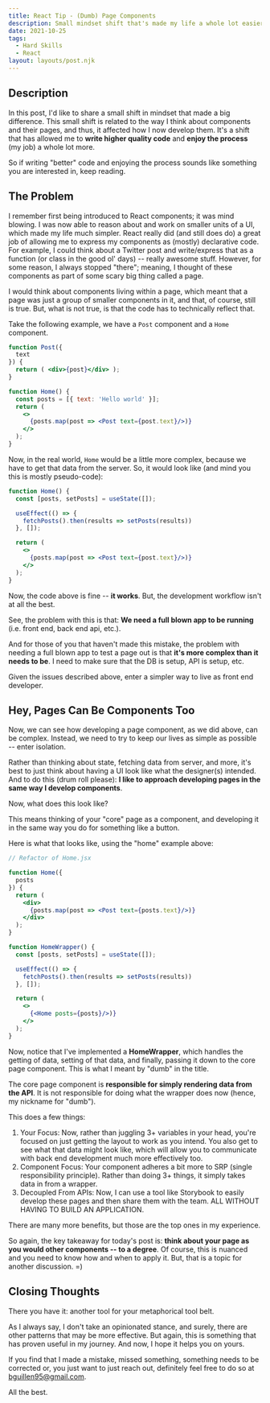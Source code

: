 ```yaml
---
title: React Tip - (Dumb) Page Components
description: Small mindset shift that's made my life a whole lot easier.
date: 2021-10-25
tags:
  - Hard Skills
  - React
layout: layouts/post.njk
---
```


## Description

In this post, I'd like to share a small shift in mindset that made a big difference.  This small shift is related to the way I think about components and their pages, and thus, it affected how I now develop them.  It's a shift that has allowed me to **write higher quality code** and **enjoy the process** (my job) a whole lot more.

So if writing "better" code and enjoying the process sounds like something you are interested in, keep reading.

## The Problem

I remember first being introduced to React components; it was mind blowing.  I was now able to reason about and work on smaller units of a UI,  which made my life much simpler.  React really did (and still does do) a great job of allowing me to express my components as (mostly) declarative code.  For example, I could think about a Twitter post and write/express that as a function (or class in the good ol' days) -- really awesome stuff.  However, for some reason, I always stopped "there"; meaning, I thought of these components as part of some scary big thing called a page.

I would think about components living within a page, which meant that a page was just a group of smaller components in it, and that, of course, still is true.  But, what is not true, is that the code has to technically reflect that.

Take the following example, we have a `Post` component and a `Home` component.

```jsx
function Post({
  text
}) {
  return ( <div>{post}</div> );
}

function Home() {
  const posts = [{ text: 'Hello world' }];
  return (
    <>
      {posts.map(post => <Post text={post.text}/>)}
    </>
  );
}
```

Now, in the real world, `Home` would be a little more complex, because we have to get that data from the server.  So, it would look like (and mind you this is mostly pseudo-code):

```jsx
function Home() {
  const [posts, setPosts] = useState([]);

  useEffect(() => {
    fetchPosts().then(results => setPosts(results))
  }, []);

  return (
    <>
      {posts.map(post => <Post text={post.text}/>)}
    </>
  );
}
```

Now, the code above is fine -- **it works**.  But, the development workflow isn't at all the best.

See, the problem with this is that: **We need a full blown app to be running** (i.e. front end, back end api, etc.).

And for those of you that haven't made this mistake, the problem with needing a full blown app to test a page out is that **it's more complex than it needs to be**.  I need to make sure that the DB is setup, API is setup, etc.

Given the issues described above, enter a simpler way to live as front end developer.

## Hey, Pages Can Be Components Too

Now, we can see how developing a page component, as we did above, can be complex.  Instead, we need to try to keep our lives as simple as possible -- enter isolation.

Rather than thinking about state, fetching data from server, and more, it's best to just think about having a UI look like what the designer(s) intended.  And to do this (drum roll please): **I like to approach developing pages in the same way I develop components**.

Now, what does this look like?

This means thinking of your "core" page as a component, and developing it in the same way you do for something like a button.

Here is what that looks like, using the "home" example above:

```jsx
// Refactor of Home.jsx

function Home({
  posts
}) {
  return (
    <div>
      {posts.map(post => <Post text={posts.text}/>)}
    </div>
  );
}

function HomeWrapper() {
  const [posts, setPosts] = useState([]);

  useEffect(() => {
    fetchPosts().then(results => setPosts(results))
  }, []);

  return (
    <>
      {<Home posts={posts}/>)}
    </>
  );
}
```

Now, notice that I've implemented a **HomeWrapper**, which handles the getting of data, setting of that data, and finally, passing it down to the core page component.  This is what I meant by "dumb" in the title.

The core page component is **responsible for simply rendering data from the API**.  It is not responsible for doing what the wrapper does now (hence, my nickname for "dumb").

This does a few things:

1. Your Focus: Now, rather than juggling 3+ variables in your head, you're focused on just getting the layout to work as you intend.  You also get to see what that data might look like, which will allow you to communicate with back end development much more effectively too.
2. Component Focus: Your component adheres a bit more to SRP (single responsibility principle).  Rather than doing 3+ things, it simply takes data in from a wrapper.
3. Decoupled From APIs: Now, I can use a tool like Storybook to easily develop these pages and then share them with the team.  ALL WITHOUT HAVING TO BUILD AN APPLICATION.

There are many more benefits, but those are the top ones in my experience.

So again, the key takeaway for today's post is: **think about your page as you would other components -- to a degree**.  Of course, this is nuanced and you need to know how and when to apply it.  But, that is a topic for another discussion.  =)

## Closing Thoughts

There you have it: another tool for your metaphorical tool belt.

As I always say, I don't take an opinionated stance, and surely, there are other patterns that may be more effective.  But again, this is something that has proven useful in my journey.  And now, I hope it helps you on yours.

If you find that I made a mistake, missed something, something needs to be corrected or, you just want to just reach out, definitely feel free to do so at [bguillen95@gmail.com](mailto:bguillen95@gmail.com).

All the best.
